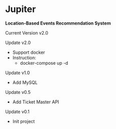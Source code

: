 # Jupiter
**Location-Based Events Recommendation System**

Current Version v2.0

Update v2.0
- Support docker
- Instruction:
  - docker-compose up -d

Update v1.0
- Add MySQL

Update v0.5
- Add Ticket Master API

Update v0.1 
- Init project
